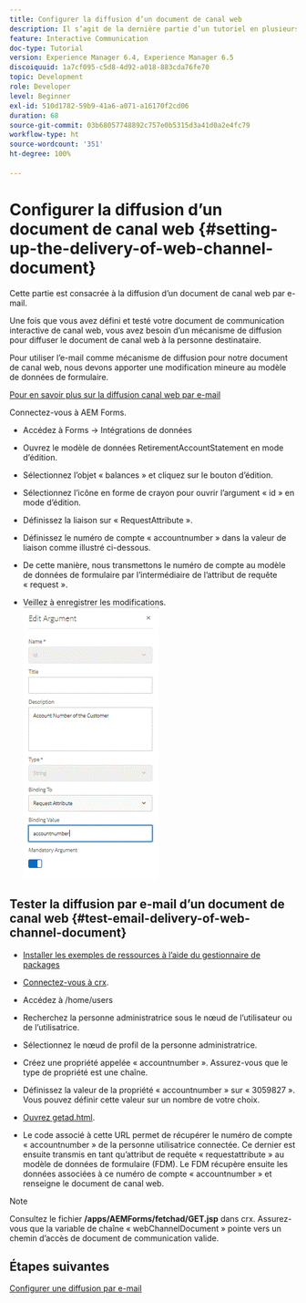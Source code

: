 ```yaml
---
title: Configurer la diffusion d’un document de canal web
description: Il s’agit de la dernière partie d’un tutoriel en plusieurs étapes permettant de créer votre premier document de communication interactive. Cette partie est consacrée à la diffusion d’un document de canal web par e-mail.
feature: Interactive Communication
doc-type: Tutorial
version: Experience Manager 6.4, Experience Manager 6.5
discoiquuid: 1a7cf095-c5d8-4d92-a018-883cda76fe70
topic: Development
role: Developer
level: Beginner
exl-id: 510d1782-59b9-41a6-a071-a16170f2cd06
duration: 68
source-git-commit: 03b68057748892c757e0b5315d3a41d0a2e4fc79
workflow-type: ht
source-wordcount: '351'
ht-degree: 100%

---
```


# Configurer la diffusion d’un document de canal web {#setting-up-the-delivery-of-web-channel-document}


Cette partie est consacrée à la diffusion d’un document de canal web par e-mail.

Une fois que vous avez défini et testé votre document de communication interactive de canal web, vous avez besoin d’un mécanisme de diffusion pour diffuser le document de canal web à la personne destinataire.

Pour utiliser l’e-mail comme mécanisme de diffusion pour notre document de canal web, nous devons apporter une modification mineure au modèle de données de formulaire.

[Pour en savoir plus sur la diffusion canal web par e-mail](/help/forms/interactive-communications/delivery-of-web-channel-document-tutorial-use.md)

Connectez-vous à AEM Forms.

* Accédez à Forms -> Intégrations de données

* Ouvrez le modèle de données RetirementAccountStatement en mode d’édition.

* Sélectionnez l’objet « balances » et cliquez sur le bouton d’édition.

* Sélectionnez l’icône en forme de crayon pour ouvrir l’argument « id » en mode d’édition.

* Définissez la liaison sur « RequestAttribute ».

* Définissez le numéro de compte « accountnumber » dans la valeur de liaison comme illustré ci-dessous.

* De cette manière, nous transmettons le numéro de compte au modèle de données de formulaire par l’intermédiaire de l’attribut de requête « request ».

* Veillez à enregistrer les modifications.
  ![fdm](assets/requestattribute.gif)

## Tester la diffusion par e-mail d’un document de canal web {#test-email-delivery-of-web-channel-document}

* [Installer les exemples de ressources à l’aide du gestionnaire de packages](assets/webchanneldelivery.zip)
* [Connectez-vous à crx](http://localhost:4502/crx/de/index.jsp#).

* Accédez à /home/users

* Recherchez la personne administratrice sous le nœud de l’utilisateur ou de l’utilisatrice.

* Sélectionnez le nœud de profil de la personne administratrice.

* Créez une propriété appelée « accountnumber ». Assurez-vous que le type de propriété est une chaîne.

* Définissez la valeur de la propriété « accountnumber » sur « 3059827 ». Vous pouvez définir cette valeur sur un nombre de votre choix.

* [Ouvrez getad.html](http://localhost:4502/content/getad.html).

* Le code associé à cette URL permet de récupérer le numéro de compte « accountnumber » de la personne utilisatrice connectée. Ce dernier est ensuite transmis en tant qu’attribut de requête « requestattribute » au modèle de données de formulaire (FDM). Le FDM récupère ensuite les données associées à ce numéro de compte « accountnumber » et renseigne le document de canal web.

>[!NOTE]
>
>Consultez le fichier **/apps/AEMForms/fetchad/GET.jsp** dans crx. Assurez-vous que la variable de chaîne « webChannelDocument » pointe vers un chemin d’accès de document de communication valide.

## Étapes suivantes

[Configurer une diffusion par e-mail](../interactive-communications/delivery-of-web-channel-document-tutorial-use.md)
